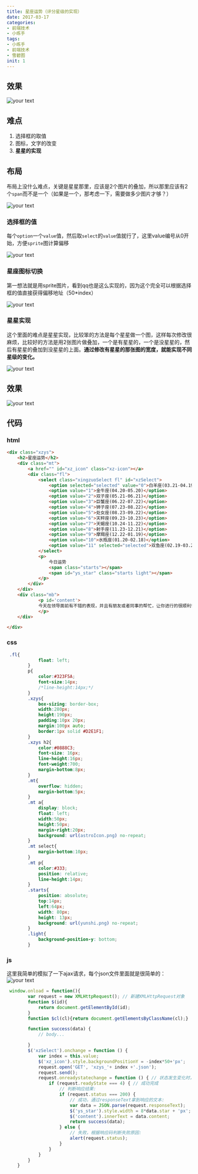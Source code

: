 ```yaml
---
title: 星座运势（评分星级的实现）
date: 2017-03-17
categories: 
- 前端技术
- 小练手
tags: 
- 小练手
- 前端技术
- 雪碧图
init: 1
---
```


## 效果

![your text](http://img.hksite.cn/1489666282912)

## 难点

1. 选择框的取值
2. 图标，文字的改变
3. **星星的实现**

## 布局

布局上没什么难点，关键是星星那里，应该是2个图片的叠加，所以那里应该有2个`span`而不是一个（如果是一个，那考虑一下，需要做多少图片才够？）

![your text](http://img.hksite.cn/1489666378503)

### 选择框的值

每个`option`一个`value`值，然后取`select`的`value`值就行了，这里value编号从0开始，方便`sprite`图计算偏移

![your text](http://img.hksite.cn/1489666560529)

### 星座图标切换

第一想法就是用sprite图片，看到qq也是这么实现的，因为这个完全可以根据选择框的值直接获得偏移地址（50*index）

![your text](http://img.hksite.cn/1489666463656)



### 星星实现

这个里面的难点是星星实现，比较笨的方法是每个星星做一个图，这样每次修改很麻烦，比较好的方法是用2张图片做叠加，一个是有星星的，一个是没星星的，然后有星星的叠加到没星星的上面。**通过修改有星星的那张图的宽度，就能实现不同星级的变化。**



![your text](http://img.hksite.cn/1489666735994)



## 效果

![your text](http://img.hksite.cn/1489666959433)

## 代码

### html

```html
<div class="xzys">
    <h2>星座运势</h2>
    <div class="mt">
        <a href="" id="xz_icon" class="xz-icon"></a>
        <div class="fl">
            <select class="xingzuoSelect fl" id="xzSelect">
                <option selected="selected" value="0">白羊座(03.21-04.19)</option>
                <option value="1">金牛座(04.20-05.20)</option>
                <option value="2">双子座(05.21-06.21)</option>
                <option value="3">巨蟹座(06.22-07.22)</option>
                <option value="4">狮子座(07.23-08.22)</option>
                <option value="5">处女座(08.23-09.22)</option>
                <option value="6">天秤座(09.23-10.23)</option>
                <option value="7">天蝎座(10.24-11.22)</option>
                <option value="8">射手座(11.23-12.21)</option>
                <option value="9">摩羯座(12.22-01.19)</option>
                <option value="10">水瓶座(01.20-02.18)</option>
                <option value="11" selected="selected">双鱼座(02.19-03.20)</option>
            </select>
            <p>
                今日运势
                <span class="starts"></span>
                <span id="ys_star" class="starts light"></span>
            </p>
        </div>
    </div>
    <div class="mb">
            <p id='content'>
            今天在领导面前有不错的表现，并且有朋友或者同事的帮忙，让你进行的很顺利愉快。但是在具体事务...<a href="#">[详细]</a>
            </p>
    </div>

</div>
```



### css

```css
 .fl{
            float: left;
        }
        p{
            color:#323F5A;
            font-size:14px;
            /*line-height:14px;*/
        }
        .xzys{
            box-sizing: border-box;
            width:280px;
            height:190px;
            padding:10px 20px;
            margin:100px auto;
            border:1px solid #D2E1F1;
        }
        .xzys h2{
            color:#0888C3;
            font-size: 16px;
            line-height:16px;
            font-weight:700;
            margin-bottom:8px;
        }
        .mt{
            overflow: hidden;
            margin-bottom:5px;
        }
        .mt a{
            display: block;
            float: left;
            width:50px;
            height:50px;
            margin-right:20px;
            background: url(astroIcon.png) no-repeat;
        }
        .mt select{
            margin-bottom:10px;
        }
        .mt p{
            color:#333;
            position: relative;
            line-height:14px;
        }
        .starts{
            position: absolute;
            top:14px;
            left:64px;
            width: 80px;
            height: 13px;
            background: url(yunshi.png) no-repeat;
        }
        .light{
            background-position-y: bottom;
        }
```

### js

这里我简单的模拟了一下ajax请求，每个json文件里面就是很简单的：
![your text](http://img.hksite.cn/1489666872535)

```javascript
 window.onload = function(){
        var request = new XMLHttpRequest(); // 新建XMLHttpRequest对象
        function $(id){
            return document.getElementById(id);
        }
        function $cl(cl){return document.getElementsByClassName(cl);}

        function success(data) {
            // body... 

        }
        $('xzSelect').onchange = function () {
            var index = this.value;
            $('xz_icon').style.backgroundPositionY = -index*50+'px';
            request.open('GET', 'xzys_'+ index +'.json');
            request.send();
            request.onreadystatechange = function () { // 状态发生变化时，函数被回调
                if (request.readyState === 4) { // 成功完成
                    // 判断响应结果:
                    if (request.status === 200) {
                        // 成功，通过responseText拿到响应的文本:
                        var data = JSON.parse(request.responseText);
                        $('ys_star').style.width = 8*data.star + 'px';
                        $('content').innerText = data.content;
                        return success(data);
                    } else {
                        // 失败，根据响应码判断失败原因:
                        alert(request.status);
                    }
                } 
            }
        }
    }
```